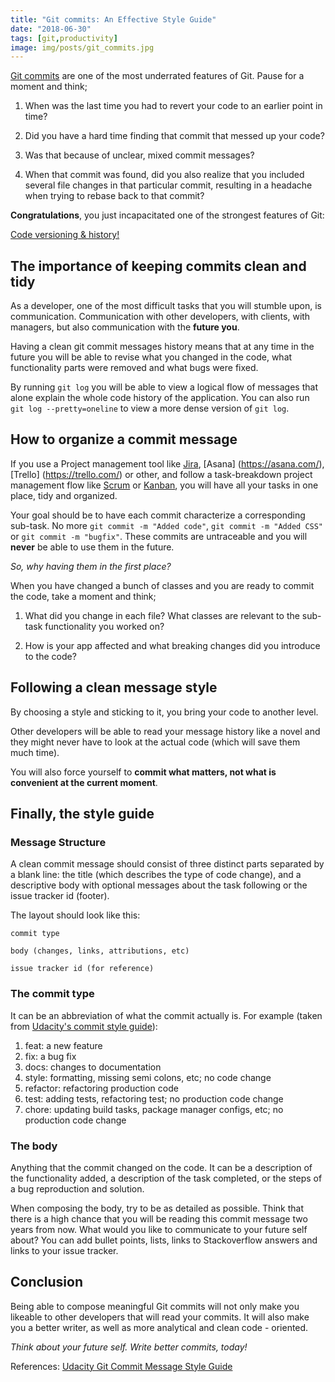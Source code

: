 ```yaml
---
title: "Git commits: An Effective Style Guide"
date: "2018-06-30"
tags: [git,productivity]
image: img/posts/git_commits.jpg
---
```


[Git commits](https://git-scm.com/docs/git-commit) are one of the most underrated features of Git. Pause for a moment and think; 

1. When was the last time you had to revert your code to an earlier point in time? 

2. Did you have a hard time finding that commit that messed up your code?

3. Was that because of unclear, mixed commit messages?

4. When that commit was found, did you also realize that you included several file changes in that particular commit, resulting in a headache when trying to rebase back to that commit?

**Congratulations**, you just incapacitated one of the strongest features of Git: 

[Code versioning & history!](https://git-scm.com/docs/git-reset)

## The importance of keeping commits clean and tidy

As a developer, one of the most difficult tasks that you will stumble upon, is communication. Communication with other developers, with clients, with managers, but also communication with the **future you**.

Having a clean git commit messages history means that at any time in the future you will be able to revise what you changed in the code, what functionality parts were removed and what bugs were fixed.

By running `git log` you will be able to view a logical flow of messages that alone explain the whole code history of the application. 
You can also run `git log --pretty=oneline` to view a more dense version of `git log`.

## How to organize a commit message

If you use a Project management tool like [Jira](https://www.atlassian.com/software/jira), [Asana] (https://asana.com/), [Trello] (https://trello.com/) or other, and follow a task-breakdown project management flow like [Scrum](https://en.wikipedia.org/wiki/Scrum_(software_development)) or [Kanban](https://en.wikipedia.org/wiki/Kanban_(development)), you will have all your tasks in one place, tidy and organized.

Your goal should be to have each commit characterize a corresponding sub-task. No more `git commit -m "Added code"`, `git commit -m "Added CSS"` or `git commit -m "bugfix"`. 
These commits are untraceable and you will **never** be able to use them in the future. 

*So, why having them in the first place?*

When you have changed a bunch of classes and you are ready to commit the code, take a moment and think; 

1. What did you change in each file? What classes are relevant to the sub-task functionality you worked on? 

2. How is your app affected and what breaking changes did you introduce to the code?

## Following a clean message style

By choosing a style and sticking to it, you bring your code to another level. 

Other developers will be able to read your message history like a novel and they might never have to look at the actual code (which will save them much time).

You will also force yourself to **commit what matters, not what is convenient at the current moment**.

## Finally, the style guide

### Message Structure
A clean commit message should consist of three distinct parts separated by a blank line: the title (which describes the type of code change), and a descriptive body with optional messages about the task following or the issue tracker id (footer). 

The layout should look like this:

```
commit type

body (changes, links, attributions, etc)

issue tracker id (for reference)
```

### The commit type

It can be an abbreviation of what the commit actually is. For example (taken from [Udacity's commit style guide](http://udacity.github.io/git-styleguide/)):

1. feat: a new feature
2. fix: a bug fix
3. docs: changes to documentation
4. style: formatting, missing semi colons, etc; no code change
5. refactor: refactoring production code
6. test: adding tests, refactoring test; no production code change
7. chore: updating build tasks, package manager configs, etc; no production code 
change

### The body
Anything that the commit changed on the code. It can be a description of the functionality added, a description of the task completed, or the steps of a bug reproduction and solution. 

When composing the body, try to be as detailed as possible. Think that there is a high chance that you will be reading this commit message two years from now. What would you like to communicate to your future self about?
You can add bullet points, lists, links to Stackoverflow answers and links to your issue tracker.

## Conclusion
Being able to compose meaningful Git commits will not only make you likeable to other developers that will read your commits. 
It will also make you a better writer, as well as more analytical and clean code - oriented.

*Think about your future self. Write better commits, today!*

References:
[Udacity Git Commit Message Style Guide](http://udacity.github.io/git-styleguide/)

